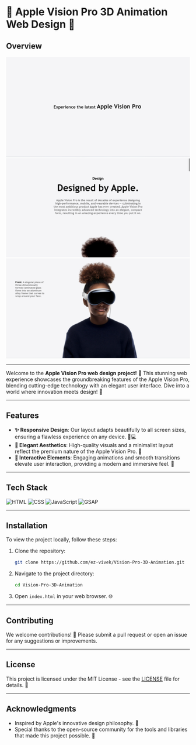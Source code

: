 # 🌟 Apple Vision Pro 3D Animation Web Design 🌟

## Overview

<img src="Image/Readme Img 1.png">
<img src="Image/Readme Img 2.png">
<img src="Image/Readme Img 3.png">

---

Welcome to the **Apple Vision Pro web design project!** 🎉 This stunning web experience showcases the groundbreaking features of the Apple Vision Pro, blending cutting-edge technology with an elegant user interface. Dive into a world where innovation meets design! 🌈

---

## Features
- **✨ Responsive Design**: Our layout adapts beautifully to all screen sizes, ensuring a flawless experience on any device. 📱💻
- **🎨 Elegant Aesthetics**: High-quality visuals and a minimalist layout reflect the premium nature of the Apple Vision Pro. 🌟
- **🚀 Interactive Elements**: Engaging animations and smooth transitions elevate user interaction, providing a modern and immersive feel. 🎊

---

## Tech Stack
![HTML](https://img.shields.io/badge/HTML-E34F26?style=flat&logo=html5&logoColor=white) 
![CSS](https://img.shields.io/badge/CSS-1572B6?style=flat&logo=css3&logoColor=white) 
![JavaScript](https://img.shields.io/badge/JavaScript-F7DF1E?style=flat&logo=javascript&logoColor=black) 
![GSAP](https://img.shields.io/badge/GSAP-88CCF1?style=flat&logo=greensock&logoColor=black)

---

## Installation
To view the project locally, follow these steps:
1. Clone the repository:
   ```bash
   git clone https://github.com/ez-vivek/Vision-Pro-3D-Animation.git
   ```
2. Navigate to the project directory:
   ```bash
   cd Vision-Pro-3D-Animation
   ```
3. Open `index.html` in your web browser. 🌐

---

## Contributing
We welcome contributions! 🤝 Please submit a pull request or open an issue for any suggestions or improvements.

---

## License
This project is licensed under the MIT License - see the [LICENSE](LICENSE) file for details. 📜

---

## Acknowledgments
- Inspired by Apple's innovative design philosophy. 🍏
- Special thanks to the open-source community for the tools and libraries that made this project possible. 🙌
